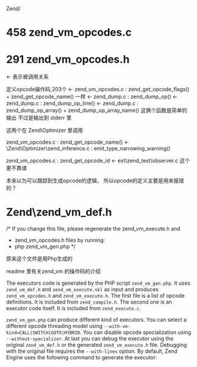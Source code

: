 Zend/
# 458		zend_vm_opcodes.c
# 291		zend_vm_opcodes.h
<- 表示被调用关系

定义opcode操作码,203个
<- zend_vm_opcodes.c : zend_get_opcode_flags()
	+ zend_get_opcode_name() 一样
<- zend_dump.c : zend_dump_op()
<- zend_dump.c : zend_dump_op_line()
<- zend_dump.c : zend_dump_op_array()
	+ zend_dump_op_array_name() 这俩个函数是简单的输出
	不过是输出到 stderr 里
	
这两个在 Zend\Optimizer 里调用


zend_vm_opcodes.c : zend_get_opcode_name()
<- \Zend\Optimizer\zend_inference.c : emit_type_narrowing_warning()

zend_vm_opcodes.c : zend_get_opcode_id
<- ext\zend_test\observer.c
	这个更不靠谱

本来以为可以跟踪到生成opcode的逻辑，
所以opcode的定义主要是用来报错的？

# Zend\zend_vm_def.h
/* If you change this file, please regenerate the zend_vm_execute.h and
 * zend_vm_opcodes.h files by running:
 * php zend_vm_gen.php
 */
 
原来这个文件是用Php生成的

readme 里有关zend_vm 的操作码的介绍

The executors code is generated by the PHP script `zend_vm_gen.php`. It uses
`zend_vm_def.h` and `zend_vm_execute.skl` as input and produces
`zend_vm_opcodes.h` and `zend_vm_execute.h`. The first file is a list of opcode
definitions. It is included from `zend_compile.h`. The second one is an executor
code itself. It is included from `zend_execute.c`.

`zend_vm_gen.php` can produce different kind of executors. You can select a
different opcode threading model using `--with-vm-kind=CALL|SWITCH|GOTO|HYBRID`.
You can disable opcode specialization using `--without-specializer`.
At last you can debug the executor using the original `zend_vm_def.h` or the
generated `zend_vm_execute.h` file. Debugging with the original file requires
the `--with-lines` option. By default, Zend Engine uses the following
command to generate the executor: